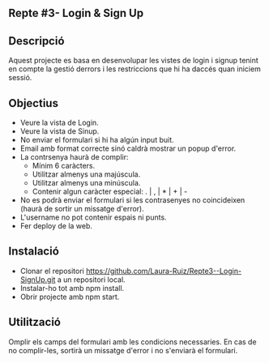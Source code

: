 ## Repte #3- Login & Sign Up

## Descripció

Aquest projecte es basa en desenvolupar les vistes de login i signup tenint en compte la gestió derrors i les restriccions que hi ha daccés quan iniciem sessió.

## Objectius

- Veure la vista de Login.
- Veure la vista de Sinup.
- No enviar el formulari si hi ha algún input buit.
- Email amb format correcte sinó caldrà mostrar un popup d'error.
- La contrsenya haurà de complir:
  - Mínim 6 caràcters.
  - Utilitzar almenys una majúscula.
  - Utilitzar almenys una minúscula.
  - Contenir algun caràcter especial: . | , | \* | + | -
- No es podrà enviar el formulari si les contrasenyes no coincideixen (haurà de sortir un missatge d'error).
- L'username no pot contenir espais ni punts.
- Fer deploy de la web.

## Instalació

- Clonar el repositori https://github.com/Laura-Ruiz/Repte3--Login-SignUp.git a un repositori local.
- Instalar-ho tot amb npm install.
- Obrir projecte amb npm start.

## Utilització

Omplir els camps del formulari amb les condicions necessaries. En cas de no complir-les, sortirà un missatge d'error i no s'enviarà el formulari.
